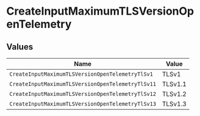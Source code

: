 # CreateInputMaximumTLSVersionOpenTelemetry


## Values

| Name                                              | Value                                             |
| ------------------------------------------------- | ------------------------------------------------- |
| `CreateInputMaximumTLSVersionOpenTelemetryTlSv1`  | TLSv1                                             |
| `CreateInputMaximumTLSVersionOpenTelemetryTlSv11` | TLSv1.1                                           |
| `CreateInputMaximumTLSVersionOpenTelemetryTlSv12` | TLSv1.2                                           |
| `CreateInputMaximumTLSVersionOpenTelemetryTlSv13` | TLSv1.3                                           |